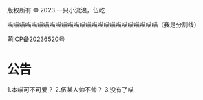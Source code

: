 版权所有 © 2023.一只小流浪，伍屹

喵喵喵喵喵喵喵喵喵喵喵喵喵喵喵喵喵喵喵喵喵喵喵喵喵（我是分割线）

<a href="https://icp.gov.moe/?keyword=20236520" target="_blank">萌ICP备20236520号</a>

# 公告
1.本喵可不可爱？
2.伍某人帅不帅？
3.没有了喵
